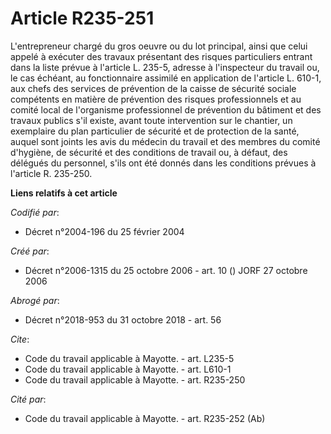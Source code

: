 # Article R235-251

L'entrepreneur chargé du gros oeuvre ou du lot principal, ainsi que celui appelé à exécuter des travaux présentant des
risques particuliers entrant dans la liste prévue à l'article L. 235-5, adresse à l'inspecteur du travail ou, le cas échéant,
au fonctionnaire assimilé en application de l'article L. 610-1, aux chefs des services de prévention de la caisse de sécurité
sociale compétents en matière de prévention des risques professionnels et au comité local de l'organisme professionnel de
prévention du bâtiment et des travaux publics s'il existe, avant toute intervention sur le chantier, un exemplaire du plan
particulier de sécurité et de protection de la santé, auquel sont joints les avis du médecin du travail et des membres du
comité d'hygiène, de sécurité et des conditions de travail ou, à défaut, des délégués du personnel, s'ils ont été donnés dans
les conditions prévues à l'article R. 235-250.

**Liens relatifs à cet article**

_Codifié par_:

  - Décret n°2004-196 du 25 février 2004

_Créé par_:

  - Décret n°2006-1315 du 25 octobre 2006 - art. 10 () JORF 27 octobre 2006

_Abrogé par_:

  - Décret n°2018-953 du 31 octobre 2018 - art. 56

_Cite_:

  - Code du travail applicable à Mayotte. - art. L235-5
  - Code du travail applicable à Mayotte. - art. L610-1
  - Code du travail applicable à Mayotte. - art. R235-250

_Cité par_:

  - Code du travail applicable à Mayotte. - art. R235-252 (Ab)
